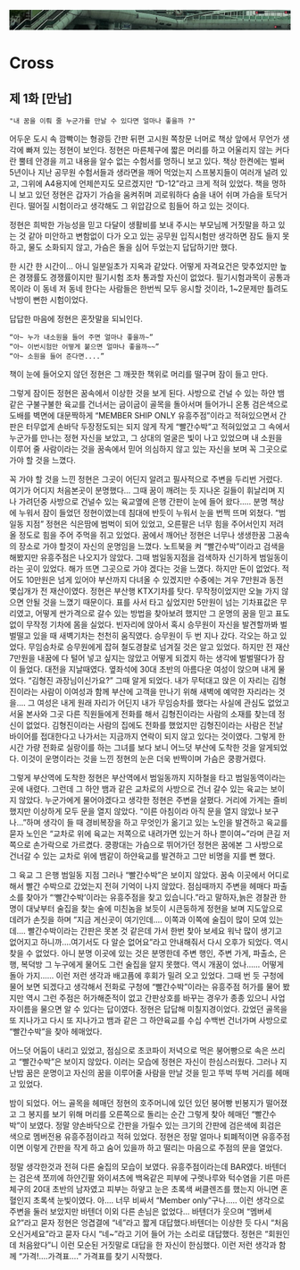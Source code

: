 ![](img/main.jpg)
# Cross
## 제 1화 [만남]

```
"내 꿈을 이뤄 줄 누군가를 만날 수 있다면 얼마나 좋을까 ?"
```
어두운 도시 속 깜빡이는 형광등 간판 뒤편 고시원 쪽창문 너머로 책상 앞에서 무언가 생각에 빠져 있는 정현이 보인다. 
정현은 마른체구에 짧은 머리를 하고 어울리지 않는 커다란 뿔테 안경을 끼고 내용을 알수 없는 수험서를 멍하니 보고 있다.
책상 한켠에는 벌써 5년이나 지난 공무원 수험서들과 생라면을 깨어 먹었는지 스프봉지들이 여러개 널려 있고, 그위에 A4용지에 언제쓴지도 모르겠지만 “D-12”라고 크게 적혀 있었다.
책을 멍하니 보고 있던 정현은 갑자기 가슴을 움켜쥐며 괴로워하다 숨을 내어 쉬며 가슴을 토닥거린다. 떨어질 시험이라고 생각해도 그 위압감으로 힘들어 하고 있는 것이다. 

정현은 희박한 가능성을 믿고 다달이 생활비를 보내 주시는 부모님께 거짓말을 하고 있는 것 같아 미안하고 변함없이 다가 오고 있는 공무원 입직시험만 생각하면 잠도 들지 못하고, 물도 소화되지 않고, 가슴은 돌을 심어 두었는지 답답하기만 했다.

한 시간 한 시간이... 아니 일분일초가 지옥과 같았다. 어떻게 자격요건은 맞추었지만 높은 경쟁률도 경쟁률이지만 필기시험 조차 통과할 자신이 없었다. 
필기시험과목이 공통과목이라 이 동네 저 동네 한다는 사람들은 한번씩 모두 응시할 것이라, 1~2문제만 틀려도 낙방이 뻔한 시험이었다.

답답한 마음에 정현은 혼잣말을 되뇌인다.
```
“아~ 누가 내소원을 들어 주면 얼마나 좋을까~” 
“아~ 이번시험만 어떻게 붙으면 얼마나 좋을까~~”
“아~ 소원을 들어 준다면....”
```
책이 눈에 들어오지 않던 정현은 그 깨끗한 책위로 머리를 떨구며 잠이 들고 만다.

그렇게 잠이든 정현은 꿈속에서 이상한 것을 보게 된다.
사방으로 건널 수 있는 하얀 뱀같은 구불구불한 육교를 건너서는 굽이굽이 골목을 돌아서며 들어가니 온통 검은색으로 도배를 벽면에 대문짝하게 “MEMBER SHIP ONLY 유흥주점”이라고 적혀있으면서 간판은 터무없게 손바닥 두장정도되는 되지 않게 작게 “빨간수박”고 적혀있었고 그 속에서 누군가를 만나는 정현 자신을 보았고, 
그 상대의 얼굴은 빛이 나고 있었으며 내 소원을 이루어 줄 사람이라는 것을 꿈속에서 믿어 의심하지 않고 있는 자신을 보며 꼭 그곳으로 가야 할 것을 느꼈다.

꼭 가야 할 것을 느낀 정현은 그곳이 어딘지 알려고 필사적으로 주변을 두리번 거렸다. 여기가 어디지 처음본곳이 분명했다... 그때 꿈이 깨려는 듯 지나온 길들이 휘날리며 지나 가려던중 사방으로 건널수 있는 육교옆에 은행 간판이 눈에 들어 왔다.....
분명 책상에 누워서 잠이 들었던 정현이였는데 침대에 반듯이 누워서 눈을 번쩍 뜨며 외쳤다. “범일동 지점”
정현은 식은땀에 범벅이 되어 있었고, 오른팔은 너무 힘을 주어서인지 저려올 정도로 힘을 주어 주먹을 쥐고 있었다. 
꿈에서 깨어난 정현은 너무나 생생한꿈 그꿈속의 장소로 가야 할것이 자신의 운명임을 느꼈다. 노트북을 켜 “빨간수박”이라고 검색을 해봤지만 유흥주점은 나오지가 않았다. 그때 범일동지점을 검색하자 신기하게 범일동이라는 곳이 있었다. 해가 뜨면 그곳으로 가야 겠다는 것을 느꼈다. 하지만 돈이 없었다. 적어도 10만원은 넘게 있어야 부산까지 다녀올 수 있겠지만 수중에는 겨우 7만원과 동전 몇십개가 전 재산이였다.
정현은 부산행 KTX기차를 탓다. 무작정이었지만 오늘 가지 않으면 안될 것을 느꼈기 때문이다. 표를 사서 타고 싶었지만 5만원이 넘는 기차표값은 무리였고, 어떻게 싼가격으로 갈수 있는 방법을 찾아보려 했지만 그 운명의 꿈을 믿고 표도 없이 무작정 기차에 몸을 실었다.
빈자리에 앉아서 혹시 승무원이 자신을 발견할까봐 벌벌떨고 있을 때 새벽기차는 천천히 움직였다. 승무원이 두 번 지나 갔다. 각오는 하고 있었다. 무임승차로 승무원에게 잡혀 철도경찰로 넘겨질 것은 알고 있었다. 하지만 전 재산 7만원을 내꿈에 다 털어 넣고 싶지는 않았고 어떻게 되겠지 하는 생각에 벌벌떨다가 잠이 들었다.
대전을 지날때였다. 옆좌석에 30대 초반의 아름다운 여성이 앉으며 내게 물었다. “김형진 과장님이신가요?” 그때 알게 되었다. 내가 무턱대고 앉은 이 자리는 김형진이라는 사람이 이여성과 함께 부산에 고객을 만나기 위해 새벽에 예약한 자리라는 것을.... 
그 여성은 내게 원래 자리가 어딘지 내가 무임승차를 했다는 사실에 관심도 없었고 서울 본사와 그곳 다른 직원들에게 전화를 해서 김형진이라는 사람의 소재를 찾는데 정신이 없었다. 김형진이라는 사람의 집에도 전화를 했었지만 김형진이라는 사람은 전날 바이어를 접대한다고 나가서는 지금까지 연락이 되지 않고 있다는 것이였다. 그렇게 한시간 가량 전화로 실랑이를 하는 그녀를 보다 보니 어느덧 부산에 도착한 것을 알게되었다.
이것이 운명이라는 것을 느낀 정현의 눈은 더욱 반짝이며 가슴은 쿵쾅거렸다.

그렇게 부산역에 도착한 정현은 부산역에서 범일동까지 지하철을 타고 범일동역이라는 곳에 내렸다. 그런데 그 하얀 뱀과 같은 교차로의 사방으로 건너 갈수 있는 육교는 보이지 않았다.
누군가에게 물어야겠다고 생각한 정현은 주변을 살폈다. 거리에 가게는 즐비했지만 이상하게 모두 문을 열지 않았다. “이른 아침이라 아직 문을 열지 않았나 보구나...”하며 생각이 들 때 경비복장을 하고 무엇인가 옮기고 있는 노인을 발견하고 육교를 묻자 노인은 “교차로 위에 육교는 저쪽으로 내려가면 있는거 하나 뿐이여~”라며 큰길 저쪽으로 손가락으로 가르켰다.
쿵쾅대는 가슴으로 뛰어가던 정현은 꿈에본 그 사방으로 건너갈 수 있는 교차로 위에 뱀같이 하얀육교를 발견하고 그만 비명을 지를 뻔 했다.


그 육교 그 은행 범일동 지점 그러나 “빨간수박”은 보이지 않았다.
꿈속 이곳에서 어디로 해서 빨간 수박으로 갔었는지 전혀 기억이 나지 않았다.
점심때까지 주변을 헤매다 파출소를 찾아가 “‘빨간수박’이라는 유흥주점을 찾고 있습니다.”라고 말하자,늙은 경찰관 한명이 대낮부터 술집을 찾는 술에 미친놈을 보듯이 시큰둥하게 정현을 보며 지도앞으로 데려가 손짓을 하며 ”지금 게신곳이 여기인데.... 이쪽과 이쪽에 술집이 많이 모여 있는데.... 빨간수박이라는 간판은 못본 것 같은데 가서 한번 찾아 보세요 워낙 많이 생기고 없어지고 하니까....여기서도 다 알순 없어요”라고 안내해줘서 다시 오후가 되었다. 
역시 찾을 수 없었다. 아니 분명 이곳에 있는 것은 분명한데 주변 행인, 주변 가게, 파출소, 은행, 복덕방 그 누구에게 물어도 그런 술집을 알지 못했다.
역시 개꿈이 었나...... 어떻게 돌아 가지...... 이런 저런 생각과 배고픔에 후회가 밀려 오고 있었다. 
그때 번 듯 구청에 물어 보면 되겠다고 생각해서 전화로 구청에 “빨간수박”이라는 유흥주점 허가를 물어 봤지만 역시 그런 주점은 허가해준적이 없고 간판상호를 바꾸는 경우가 종종 있으니 사업자이름을 물으면 알 수 있다는 답이였다. 
정현은 답답해 미칠지경이었다. 갔었던 골목을 또 지나가고 다시 또 지나가고 뱀과 같은 그 하얀육교를 수십 수백번 건너가며 사방으로 “빨간수박”을 찾아 헤매었다.

어느덧 어둠이 내리고 있었고, 점심으로 초코파이 저녁으로 먹은 붕어빵으로 속은 쓰리고 “빨간수박”은 보이지 않았다. 이러는 모습에 정현은 자신이 한심스러웠다. 그러나 지난밤 꿈은 운명이고 자신의 꿈을 이루어줄 사람을 만날 것을 믿고 뚜벅 뚜벅 거리를 헤매고 있었다.

밤이 되었다. 어느 골목을 헤매던 정현의 호주머니에 있던 있던 붕어빵 빈봉지가 떨어졌고 그 봉지를 보기 위해 머리를 오른쪽으로 돌리는 순간 그렇게 찾아 헤매던 “빨간수박”이 보였다.
정말 양손바닥으로 간판을 가릴수 있는 크기의 간판에 검은색에 회검은 색으로 멤버전용 유흥주점이라고 적혀 있었다.
정현은 정말 얼마나 퇴폐적이면 유흥주점이면 이렇게 간판을 작게 하고 숨어 있을까 하고 떨리는 마음으로 주점의 문을 열었다.

정말 생각한것과 전혀 다른 술집의 모습이 보였다.
유흥주점이라는데 BAR였다. 바텐더는 검은색 쪼끼에 하얀긴팔 와이셔츠에 백옥같은 피부에 구렛나루와 턱수염을 기른 마른 체구의 20대 초반의 남자였고 피부는 하얗고 눈은 초록색 써클렌즈를 했는지 아니면 혼혈인지 초록색 눈빛이였다.
아.... 너무 비싸서 “Member only”구나..... 이런 생각으로 주변을 둘러 보았지만 바텐더 이외 다른 손님은 없었다...
바텐더가 웃으며 “멤버세요?”라고 묻자 정현은 엉겹결에 “네”라고 짧게 대답했다.바텐더는 이상한 듯 다시 “처음 오신거세요”라고 묻자 다시 “네~”라고 기어 들어 가는 소리로 대답했다.
정현은 “회원인데 처음왔다”니 이런 모순된 거짓말로 대답을 한 자신이 한심했다.
이런 저런 생각과 함께 “가격!....가격표....” 가격표를 찾기 시작했다.

